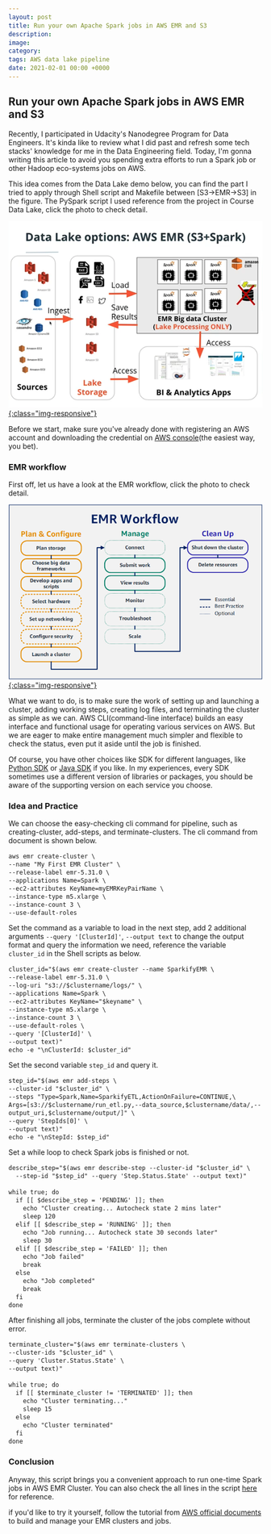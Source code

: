 ```yaml
---
layout: post
title: Run your own Apache Spark jobs in AWS EMR and S3
description: 
image: 
category: 
tags: AWS data lake pipeline
date: 2021-02-01 00:00 +0000
---
```

## Run your own Apache Spark jobs in AWS EMR and S3

Recently, I participated in Udacity's Nanodegree Program for Data Engineers. It's kinda like to review what I did past and refresh some tech stacks' knowledge for me in the Data Engineering field. Today, I'm gonna writing this article to avoid you spending extra efforts to run a Spark job or other Hadoop eco-systems jobs on AWS. 

This idea comes from the Data Lake demo below, you can find the part I tried to apply through Shell script and Makefile between [S3->EMR->S3] in the figure. The PySpark script I used reference from the project in Course Data Lake, click the photo to check detail.

[ ![](../assets/img/posts/datalake_demo.png){:class="img-responsive"} ](../assets/img/posts/datalake_demo.png)

Before we start, make sure you've already done with registering an AWS account and downloading the credential on [AWS console](https://aws.amazon.com/)(the easiest way, you bet).

### EMR workflow
First off, let us have a look at the EMR workflow, click the photo to check detail.

[ ![](../assets/img/posts/emr-workflow.png){:class="img-responsive"} ](../assets/img/posts/emr-workflow.png)

What we want to do, is to make sure the work of setting up and launching a cluster, adding working steps, creating log files, and terminating the cluster as simple as we can. AWS CLI(command-line interface) builds an easy interface and functional usage for operating various services on AWS. But we are eager to make entire management much simpler and flexible to check the status, even put it aside until the job is finished. 

Of course, you have other choices like SDK for different languages, like [Python SDK](https://docs.aws.amazon.com/pythonsdk/?id=docs_gateway) or [Java SDK](https://docs.aws.amazon.com/sdk-for-java/?id=docs_gateway) if you like. In my experiences, every SDK sometimes use a different version of libraries or packages, you should be aware of the supporting version on each service you choose.

### Idea and Practice
We can choose the easy-checking cli command for pipeline, such as creating-cluster, add-steps, and terminate-clusters.
The cli command from document is shown below.
```
aws emr create-cluster \
--name "My First EMR Cluster" \
--release-label emr-5.31.0 \
--applications Name=Spark \
--ec2-attributes KeyName=myEMRKeyPairName \
--instance-type m5.xlarge \
--instance-count 3 \
--use-default-roles
```

Set the command as a variable to load in the next step, add 2 additional arguments `--query '[ClusterId]'`, `--output text` to change the output format and query the information we need, reference the variable `cluster_id` in the Shell scripts as below.
```
cluster_id="$(aws emr create-cluster --name SparkifyEMR \
--release-label emr-5.31.0 \
--log-uri "s3://$clustername/logs/" \
--applications Name=Spark \
--ec2-attributes KeyName="$keyname" \
--instance-type m5.xlarge \
--instance-count 3 \
--use-default-roles \
--query '[ClusterId]' \
--output text)"
echo -e "\nClusterId: $cluster_id"
```

Set the second variable `step_id` and query it.
```
step_id="$(aws emr add-steps \
--cluster-id "$cluster_id" \
--steps "Type=Spark,Name=SparkifyETL,ActionOnFailure=CONTINUE,\
Args=[s3://$clustername/run_etl.py,--data_source,$clustername/data/,--output_uri,$clustername/output/]" \
--query 'StepIds[0]' \
--output text)"
echo -e "\nStepId: $step_id"
```

Set a while loop to check Spark jobs is finished or not.
```
describe_step="$(aws emr describe-step --cluster-id "$cluster_id" \
  --step-id "$step_id" --query 'Step.Status.State' --output text)"

while true; do
  if [[ $describe_step = 'PENDING' ]]; then
    echo "Cluster creating... Autocheck state 2 mins later"
    sleep 120
  elif [[ $describe_step = 'RUNNING' ]]; then
    echo "Job running... Autocheck state 30 seconds later"
    sleep 30
  elif [[ $describe_step = 'FAILED' ]]; then
    echo "Job failed"
    break
  else
    echo "Job completed"
    break
  fi
done
```

After finishing all jobs, terminate the cluster of the jobs complete without error.
```
terminate_cluster="$(aws emr terminate-clusters \
--cluster-ids "$cluster_id" \
--query 'Cluster.Status.State' \
--output text)"

while true; do
  if [[ $terminate_cluster != 'TERMINATED' ]]; then
    echo "Cluster terminating..."
    sleep 15
  else
    echo "Cluster terminated"
  fi
done
```

### Conclusion
Anyway, this script brings you a convenient approach to run one-time Spark jobs in AWS EMR Cluster. You can also check the all lines in the script [here](https://gist.github.com/samuelTyh/04fb77ae0b81154d2a5b61b17d2635f8) for reference.

if you'd like to try it yourself, follow the tutorial from [AWS official documents](https://docs.aws.amazon.com/emr/latest/ManagementGuide/emr-gs.html) to build and manage your EMR clusters and jobs.
